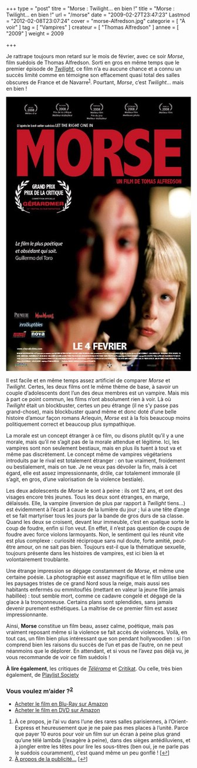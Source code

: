 +++
type = "post"
titre = "Morse : Twilight&#8230; en bien !"
title = "Morse : Twilight&#8230; en bien !"
url = "/morse"
date = "2009-02-27T23:47:23"
Lastmod = "2012-02-08T23:07:24"
cover = "morse-Alfredson.jpg"
categorie = [ "À voir" ]
tag = [ "Vampires" ]
createur = [ "Thomas Alfredson" ]
annee = [ "2009" ]
weight = 2009

+++

<p>Je rattrape toujours mon retard sur le mois de février, avec ce soir <em>Morse</em>, film suédois de Thomas Alfredson. Sorti en gros en même temps que le premier épisode de <em><a href="http://voiretmanger.fr/2009/01/13/twilight-chapitre-1/">Twilight</a></em>, ce film n&rsquo;a eu aucune chance et a connu un succès limité comme en témoigne son effacement quasi total des salles obscures de France et de Navarre<sup><a href="#footnote_0_1272" id="identifier_0_1272" class="footnote-link footnote-identifier-link" title="&Agrave; ce propos, je l&rsquo;ai vu dans l&rsquo;une des rares salles parisiennes, &agrave; l&rsquo;Orient-Express et heureusement que je ne paie pas mes places &agrave; l&rsquo;unit&eacute;. Parce que payer 10 euros pour voir un film sur un &eacute;cran &agrave; peine plus grand qu&rsquo;une t&eacute;l&eacute; lambda (j&rsquo;exag&egrave;re &agrave; peine), dans des si&egrave;ges ant&eacute;diluviens, et &agrave; jongler entre les t&ecirc;tes pour lire les sous-titres (ben oui, je ne parle pas le su&eacute;dois couramment), c&rsquo;est quand m&ecirc;me un peu gonfl&eacute; !">1</a></sup>. Pourtant, <em>Morse</em>, c&rsquo;est <em>Twilight</em>&#8230; mais en bien !</p>
<div style="text-align: justify;"><img class="aligncenter" src="19051152.jpg" alt="Morse" width="560" height="746" border="0" /></div>
<p>Il est facile et en même temps assez artificiel de comparer <em>Morse</em> et <em>Twilight</em>. Certes, les deux films ont le même thème de base, à savoir un couple d&rsquo;adolescents dont l&rsquo;un des deux membres est un vampire. Mais mis à part ce point commun, les films n&rsquo;ont absolument rien à voir. Là où <em>Twilight</em> était un blockbuster, certes un peu étrange (il ne s&rsquo;y passe pas grand-chose), mais blockbuster quand même et donc doté d&rsquo;une belle histoire d&rsquo;amour façon romans Arlequin, <em>Morse</em> est à la fois beaucoup moins politiquement correct et beaucoup plus sympathique.</p>
<p>La morale est un concept étranger à ce film, ou disons plutôt qu&rsquo;il y a une morale, mais qu&rsquo;il ne s&rsquo;agit pas de la morale attendue et légitime. Ici, les vampires sont non seulement bestiaux, mais en plus ils tuent à tout va et même pas discrètement. Le concept même de vampires végétariens introduits par le rival est totalement étranger : on tue vraiment, froidement ou bestialement, mais on tue. Je ne veux pas dévoiler la fin, mais à cet égard, elle est assez impressionnante, drôle, car totalement immorale (il s&rsquo;agit, en gros, d&rsquo;une valorisation de la violence bestiale).</p>
<p>Les deux adolescents de <em>Morse</em> le sont à peine : ils ont 12 ans, et ont des visages encore très jeunes. Tous les deux sont étranges, en marge, délaissés. Elle, la vampire (inversion de plus par rapport à <em>Twilight</em> tiens&#8230;) est évidemment à l&rsquo;écart à cause de la lumière du jour ; lui a une tête d&rsquo;ange et se fait martyriser tous les jours par la bande de gros durs de sa classe. Quand les deux se croisent, devant leur immeuble, c&rsquo;est en quelque sorte le coup de foudre, enfin si l&rsquo;on veut. En effet, il n&rsquo;est pas question de coups de foudre avec force violons larmoyants. Non, le sentiment qui les réunit vite est plus complexe : curiosité réciproque sans nul doute, forte amitié, peut-être amour, on ne sait pas bien. Toujours est-il que la thématique sexuelle, toujours présente dans les histoires de vampires, est ici bien là et volontairement troublante.</p>
<p>Une étrange impression se dégage constamment de <em>Morse</em>, et même une certaine poésie. La photographie est assez magnifique et le film utilise bien les paysages tristes de ce grand Nord sous la neige, mais aussi ses habitants enfermés ou emmitouflés (mettant en valeur la jeune fille jamais habillée) : tout semble mort, comme ce cadavre congelé et dégagé de la glace à la tronçonneuse. Certains plans sont splendides, sans jamais devenir purement esthétiques. La maîtrise de ce premier film est assez impressionnante.</p>
<p>Ainsi, <strong>Morse</strong> constitue un film beau, assez calme, poétique, mais pas vraiment reposant même si la violence se fait accès de violences. Voilà, en tout cas, un film bien plus intéressant que son pendant hollywoodien : si l&rsquo;on comprend bien les raisons du succès de l&rsquo;un et pas de l&rsquo;autre, on ne peut néanmoins que le déplorer. En attendant, et si vous ne l&rsquo;avez pas déjà vu, je vous recommande de voir ce film suédois !</p>
<p><strong>À lire également</strong>, les critiques de <em><a href="http://www.telerama.fr/cinema/films/morse,365114,critique.php">Télérama</a></em> et <a href="http://www.critikat.com/Morse.html">Critikat</a>. Ou celle, très bien également, de <a href="http://www.playlistsociety.fr/2009/02/morse-de-tomas-alfredson-8510.html">Playlist Society</a></p>
<div class="amazon">
<h3>Vous voulez m&rsquo;aider ?<sup><a href="#footnote_1_1272" id="identifier_1_1272" class="footnote-link footnote-identifier-link" title="&Agrave; propos de la publicit&eacute;&hellip;">2</a></sup></h3>
<ul>
<li><a href="http://www.amazon.fr/gp/product/B0030UOA08/ref=as_li_ss_tl?ie=UTF8&tag=leblogdenic07-21&linkCode=as2&camp=1642&creative=19458&creativeASIN=B0030UOA08">Acheter le film en Blu-Ray sur Amazon</a></li>
<li><a href="http://www.amazon.fr/gp/product/B0030UO9ZY/ref=as_li_ss_tl?ie=UTF8&tag=leblogdenic07-21&linkCode=as2&camp=1642&creative=19458&creativeASIN=B0030UO9ZY">Acheter le film en DVD sur Amazon</a></li>
</ul>
</div>
<ol class="footnotes"><li id="footnote_0_1272" class="footnote">À ce propos, je l&rsquo;ai vu dans l&rsquo;une des rares salles parisiennes, à l&rsquo;Orient-Express et heureusement que je ne paie pas mes places à l&rsquo;unité. Parce que payer 10 euros pour voir un film sur un écran à peine plus grand qu&rsquo;une télé lambda (j&rsquo;exagère à peine), dans des sièges antédiluviens, et à jongler entre les têtes pour lire les sous-titres (ben oui, je ne parle pas le suédois couramment), c&rsquo;est quand même un peu gonflé ! [<a href="#identifier_0_1272" class="footnote-link footnote-back-link">&#8617;</a>]</li><li id="footnote_1_1272" class="footnote"><a href="http://voiretmanger.fr/a-propos/publicite/">À propos de la publicité…</a> [<a href="#identifier_1_1272" class="footnote-link footnote-back-link">&#8617;</a>]</li></ol>
